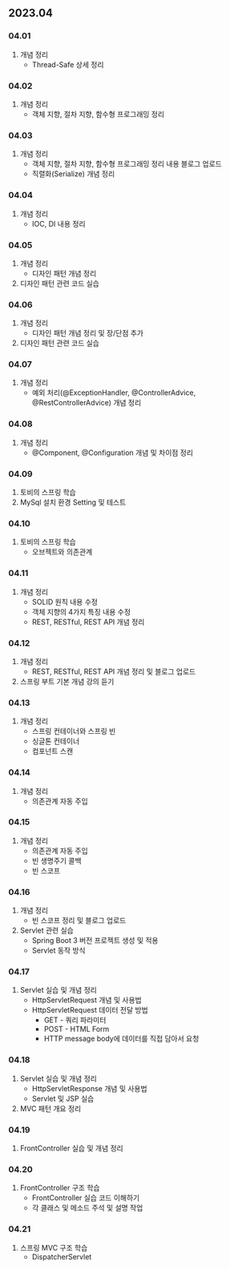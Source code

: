 ## 2023.04
### 04.01
1. 개념 정리
    + Thread-Safe 상세 정리
### 04.02
1. 개념 정리
    + 객체 지향, 절차 지향, 함수형 프로그래밍 정리
### 04.03
1. 개념 정리
   + 객체 지향, 절차 지향, 함수형 프로그래밍 정리 내용 블로그 업로드
   + 직렬화(Serialize) 개념 정리
### 04.04
1. 개념 정리
   + IOC, DI 내용 정리
### 04.05
1. 개념 정리
   + 디자인 패턴 개념 정리
2. 디자인 패턴 관련 코드 실습
### 04.06
1. 개념 정리
   + 디자인 패턴 개념 정리 및 장/단점 추가
2. 디자인 패턴 관련 코드 실습
### 04.07
1. 개념 정리
   + 예외 처리(@ExceptionHandler, @ControllerAdvice, @RestControllerAdvice) 개념 정리
### 04.08
1. 개념 정리
   + @Component, @Configuration 개념 및 차이점 정리
### 04.09
1. 토비의 스프링 학습
2. MySql 설치 환경 Setting 및 테스트
### 04.10
1. 토비의 스프링 학습
   + 오브젝트와 의존관계
### 04.11
1. 개념 정리
   + SOLID 원칙 내용 수정
   + 객체 지향의 4가지 특징 내용 수정
   + REST, RESTful, REST API 개념 정리
### 04.12
1. 개념 정리
   + REST, RESTful, REST API 개념 정리 및 블로그 업로드
2. 스프링 부트 기본 개념 강의 듣기
### 04.13
1. 개념 정리
   + 스프링 컨테이너와 스프링 빈
   + 싱글톤 컨테이너
   + 컴포넌트 스캔
### 04.14
1. 개념 정리
   + 의존관계 자동 주입
### 04.15
1. 개념 정리
   + 의존관계 자동 주입
   + 빈 생명주기 콜백
   + 빈 스코프
### 04.16
1. 개념 정리
   + 빈 스코프 정리 및 블로그 업로드
2. Servlet 관련 실습
   + Spring Boot 3 버전 프로젝트 생성 및 적용
   + Servlet 동작 방식
### 04.17
1. Servlet 실습 및 개념 정리
   + HttpServletRequest 개념 및 사용법
   + HttpServletRequest 데이터 전달 방법
     + GET - 쿼리 파라미터
     + POST - HTML Form
     + HTTP message body에 데이터를 직접 담아서 요청
### 04.18
1. Servlet 실습 및 개념 정리
   + HttpServletResponse 개념 및 사용법
   + Servlet 및 JSP 실습
2. MVC 패턴 개요 정리
### 04.19
1. FrontController 실습 및 개념 정리
### 04.20
1. FrontController 구조 학습
   + FrontController 실습 코드 이해하기
   + 각 클래스 및 메소드 주석 및 설명 작업
### 04.21
1. 스프링 MVC 구조 학습
   + DispatcherServlet